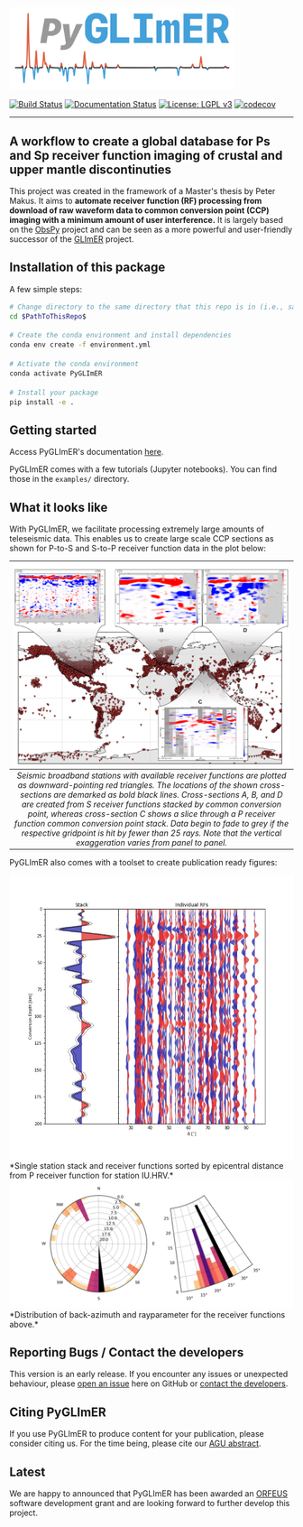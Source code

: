 <img src="docs/chapters/figures/logo.png" alt="drawing" width="400"/>

[![Build Status](https://github.com/PeterMakus/PyGLImER/actions/workflows/test_on_push.yml/badge.svg?branch=master)](https://github.com/PeterMakus/PyGLImER/actions/workflows/test_on_push.yml) [![Documentation Status](https://github.com/PeterMakus/PyGLImER/actions/workflows/deploy_gh_pages.yml/badge.svg)](https://github.com/PeterMakus/PyGLImER/actions/workflows/deploy_gh_pages.yml) [![License: LGPL v3](https://img.shields.io/badge/License-LGPL%20v3-blue.svg)](https://www.gnu.org/licenses/lgpl-3.0) [![codecov](https://codecov.io/gh/PeterMakus/PyGLImER/branch/master/graph/badge.svg?token=9WK7ZKIZ6N)](https://codecov.io/gh/PeterMakus/PyGLImER)

---

## A workflow to create a global database for Ps and Sp receiver function imaging of crustal and upper mantle discontinuties 

This project was created in the framework of a Master's thesis by Peter Makus.
It aims to **automate receiver function (RF) processing from download of raw waveform data to common conversion point (CCP) imaging with a minimum amount
of user interference.**
It is largely based on the [ObsPy](https://github.com/obspy/obspy) project and can be seen as a more powerful and user-friendly
successor of the [GLImER](http://stephanerondenay.com/glimer-web.html) project.

## Installation of this package

A few simple steps:

```bash
# Change directory to the same directory that this repo is in (i.e., same directory as setup.py)
cd $PathToThisRepo$

# Create the conda environment and install dependencies
conda env create -f environment.yml

# Activate the conda environment
conda activate PyGLImER

# Install your package
pip install -e .
```

## Getting started
Access PyGLImER's documentation [here](https://petermakus.github.io/PyGLImER/).

PyGLImER comes with a few tutorials (Jupyter notebooks). You can find those in the `examples/` directory.

## What it looks like
With PyGLImER, we facilitate processing extremely large amounts of teleseismic data. This enables us to create large scale CCP sections as shown for P-to-S and S-to-P receiver function data in the plot below:

| <img src="docs/chapters/figures/map_w_ccp_sections.png" alt="Map With CCP sections" width="600"/> |
|:--:| 
| *Seismic broadband stations with available receiver functions are plotted as downward-pointing red triangles. The locations of the shown cross-sections are demarked as bold black lines. Cross-sections A, B, and D are created from S receiver functions stacked by common conversion point, whereas cross-section C shows a slice through a P receiver function common conversion point stack. Data begin to fade to grey if the respective gridpoint is hit by fewer than 25 rays. Note that the vertical exaggeration varies from panel to panel.* |

PyGLImER also comes with a toolset to create publication ready figures:

<img src="docs/chapters/figures/combined.jpg" alt="Combined Stack and Section" width="600"/>
*Single station stack and receiver functions sorted by epicentral distance from P receiver function for station IU.HRV.*

<img src="docs/chapters/figures/distr.jpg" alt="Distribution of back-azimuth and rayparameters" width="600"/>
*Distribution of back-azimuth and rayparameter for the receiver functions above.*

## Reporting Bugs / Contact the developers
This version is an early release. If you encounter any issues or unexpected behaviour, please [open an issue](https://github.com/PeterMakus/PyGLImER/issues/new) here on GitHub or [contact the developers](mailto:makus@gfz-potsdam.de).

## Citing PyGLImER
If you use PyGLImER to produce content for your publication, please consider citing us. For the time being, please cite our [AGU abstract](https://www.essoar.org/doi/10.1002/essoar.10506417.1).

## Latest
We are happy to announced that PyGLImER has been awarded an [ORFEUS](http://orfeus-eu.org/) software development grant and are looking forward to further develop this project.
